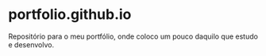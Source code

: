 # portfolio.github.io
Repositório para o meu portfólio, onde coloco um pouco daquilo que estudo e desenvolvo.
